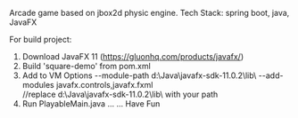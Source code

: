 Arcade game based on jbox2d physic engine.
Tech Stack: spring boot, java, JavaFX

For build project:
1. Download JavaFX 11   (https://gluonhq.com/products/javafx/)
2. Build 'square-demo' from pom.xml
3. Add to VM Options   --module-path d:\Java\javafx-sdk-11.0.2\lib\ --add-modules javafx.controls,javafx.fxml    
   //replace d:\Java\javafx-sdk-11.0.2\lib\   with your path
4.  Run PlayableMain.java
...
...
Have Fun
